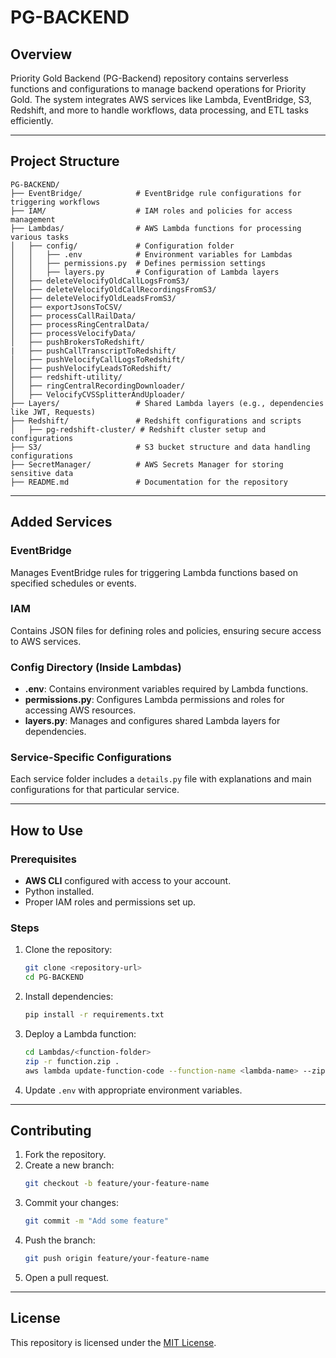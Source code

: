 # PG-BACKEND

## Overview
Priority Gold Backend (PG-Backend) repository contains serverless functions and configurations to manage backend operations for Priority Gold. The system integrates AWS services like Lambda, EventBridge, S3, Redshift, and more to handle workflows, data processing, and ETL tasks efficiently.

---

## Project Structure

```
PG-BACKEND/
├── EventBridge/            # EventBridge rule configurations for triggering workflows
├── IAM/                    # IAM roles and policies for access management
├── Lambdas/                # AWS Lambda functions for processing various tasks
│   ├── config/             # Configuration folder
│   │   ├── .env            # Environment variables for Lambdas
│   │   ├── permissions.py  # Defines permission settings
│   │   ├── layers.py       # Configuration of Lambda layers
│   ├── deleteVelocifyOldCallLogsFromS3/
│   ├── deleteVelocifyOldCallRecordingsFromS3/
│   ├── deleteVelocifyOldLeadsFromS3/
│   ├── exportJsonsToCSV/
│   ├── processCallRailData/
│   ├── processRingCentralData/
│   ├── processVelocifyData/
│   ├── pushBrokersToRedshift/
|   ├── pushCallTranscriptToRedshift/
│   ├── pushVelocifyCallLogsToRedshift/
│   ├── pushVelocifyLeadsToRedshift/
│   ├── redshift-utility/
│   ├── ringCentralRecordingDownloader/
│   ├── VelocifyCVSSplitterAndUploader/
├── Layers/                 # Shared Lambda layers (e.g., dependencies like JWT, Requests)
├── Redshift/               # Redshift configurations and scripts
│   ├── pg-redshift-cluster/ # Redshift cluster setup and configurations
├── S3/                     # S3 bucket structure and data handling configurations
├── SecretManager/          # AWS Secrets Manager for storing sensitive data
├── README.md               # Documentation for the repository
```

---

## Added Services

### EventBridge
Manages EventBridge rules for triggering Lambda functions based on specified schedules or events.

### IAM
Contains JSON files for defining roles and policies, ensuring secure access to AWS services.

### Config Directory (Inside Lambdas)
- **.env**: Contains environment variables required by Lambda functions.
- **permissions.py**: Configures Lambda permissions and roles for accessing AWS resources.
- **layers.py**: Manages and configures shared Lambda layers for dependencies.

### Service-Specific Configurations
Each service folder includes a `details.py` file with explanations and main configurations for that particular service.

---

## How to Use

### Prerequisites
- **AWS CLI** configured with access to your account.
- Python installed.
- Proper IAM roles and permissions set up.

### Steps
1. Clone the repository:
   ```bash
   git clone <repository-url>
   cd PG-BACKEND
   ```

2. Install dependencies:
   ```bash
   pip install -r requirements.txt
   ```

3. Deploy a Lambda function:
   ```bash
   cd Lambdas/<function-folder>
   zip -r function.zip .
   aws lambda update-function-code --function-name <lambda-name> --zip-file fileb://function.zip
   ```

4. Update `.env` with appropriate environment variables.

---

## Contributing
1. Fork the repository.
2. Create a new branch:
   ```bash
   git checkout -b feature/your-feature-name
   ```
3. Commit your changes:
   ```bash
   git commit -m "Add some feature"
   ```
4. Push the branch:
   ```bash
   git push origin feature/your-feature-name
   ```
5. Open a pull request.

---

## License
This repository is licensed under the [MIT License](LICENSE).
